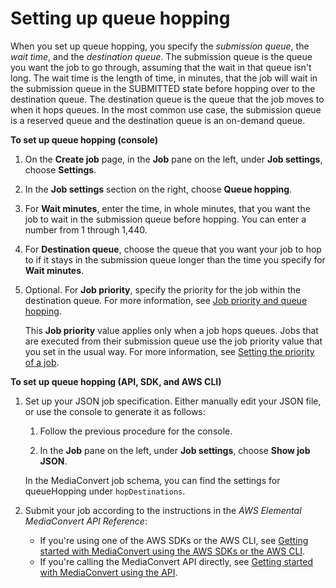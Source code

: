 # Setting up queue hopping<a name="setting-up-queue-hopping"></a>

When you set up queue hopping, you specify the *submission queue*, the *wait time*, and the *destination queue*\. The submission queue is the queue you want the job to go through, assuming that the wait in that queue isn't long\. The wait time is the length of time, in minutes, that the job will wait in the submission queue in the SUBMITTED state before hopping over to the destination queue\. The destination queue is the queue that the job moves to when it hops queues\. In the most common use case, the submission queue is a reserved queue and the destination queue is an on\-demand queue\.

**To set up queue hopping \(console\)**

1. On the **Create job** page, in the **Job** pane on the left, under **Job settings**, choose **Settings**\.

1. In the **Job settings** section on the right, choose **Queue hopping**\.

1. For **Wait minutes**, enter the time, in whole minutes, that you want the job to wait in the submission queue before hopping\. You can enter a number from 1 through 1,440\.

1. For **Destination queue**, choose the queue that you want your job to hop to if it stays in the submission queue longer than the time you specify for **Wait minutes**\.

1. Optional\. For **Job priority**, specify the priority for the job within the destination queue\. For more information, see [Job priority and queue hopping](job-priority-and-queue-hopping.md)\.

   This **Job priority** value applies only when a job hops queues\. Jobs that are executed from their submission queue use the job priority value that you set in the usual way\. For more information, see [Setting the priority of a job](setting-the-priority-of-a-job.md)\.

**To set up queue hopping \(API, SDK, and AWS CLI\)**

1. Set up your JSON job specification\. Either manually edit your JSON file, or use the console to generate it as follows:

   1. Follow the previous procedure for the console\.

   1. In the **Job** pane on the left, under **Job settings**, choose **Show job JSON**\.

   In the MediaConvert job schema, you can find the settings for queueHopping under `hopDestinations`\.

1. Submit your job according to the instructions in the *AWS Elemental MediaConvert API Reference*:
   + If you're using one of the AWS SDKs or the AWS CLI, see [Getting started with MediaConvert using the AWS SDKs or the AWS CLI](https://docs.aws.amazon.com/mediaconvert/latest/apireference/custom-endpoints.html)\.
   + If you're calling the MediaConvert API directly, see [Getting started with MediaConvert using the API](https://docs.aws.amazon.com/mediaconvert/latest/apireference/getting-started.html)\.